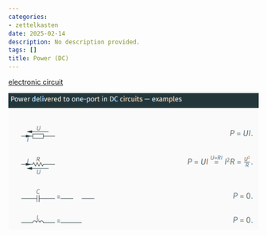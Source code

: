 ```yaml
---
categories:
- zettelkasten
date: 2025-02-14
description: No description provided.
tags: []
title: Power (DC)
---
```


[electronic circuit](electronic%20circuit)

![Pasted image 20221127220449](attachments/Pasted%20image%2020221127220449.png)
